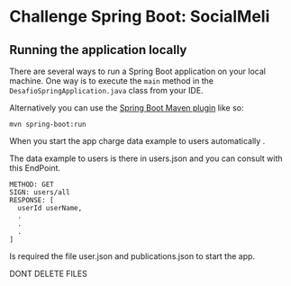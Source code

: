 # Challenge Spring Boot: SocialMeli

## Running the application locally

There are several ways to run a Spring Boot application on your local machine. One way is to execute the `main` method in the `DesafioSpringApplication.java` class from your IDE.

Alternatively you can use the [Spring Boot Maven plugin](https://docs.spring.io/spring-boot/docs/current/reference/html/build-tool-plugins-maven-plugin.html) like so:

```shell
mvn spring-boot:run
```

When you start the app charge data example to users automatically .

The data example to users is there in users.json and you can consult with this EndPoint.


```shell
METHOD: GET
SIGN: users/all
RESPONSE: [
  userId userName,
  .
  .
  .
]
```

Is required the file user.json and publications.json to start the app.

DONT DELETE FILES



